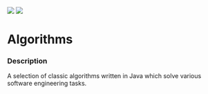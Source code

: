 ![](https://github.com/Lylio/image-repo/blob/master/logos/java.png?raw=true)
![](https://github.com/Lylio/image-repo/blob/master/logos/algorithm.png?raw=true)

# Algorithms

### Description
A selection of classic algorithms written in Java which solve various software engineering tasks.
